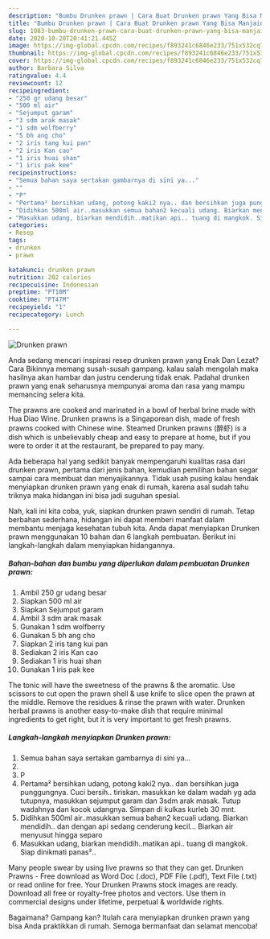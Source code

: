 ```yaml
---
description: "Bumbu Drunken prawn | Cara Buat Drunken prawn Yang Bisa Manjain Lidah"
title: "Bumbu Drunken prawn | Cara Buat Drunken prawn Yang Bisa Manjain Lidah"
slug: 1083-bumbu-drunken-prawn-cara-buat-drunken-prawn-yang-bisa-manjain-lidah
date: 2020-10-20T20:41:21.445Z
image: https://img-global.cpcdn.com/recipes/f893241c6846e233/751x532cq70/drunken-prawn-foto-resep-utama.jpg
thumbnail: https://img-global.cpcdn.com/recipes/f893241c6846e233/751x532cq70/drunken-prawn-foto-resep-utama.jpg
cover: https://img-global.cpcdn.com/recipes/f893241c6846e233/751x532cq70/drunken-prawn-foto-resep-utama.jpg
author: Barbara Silva
ratingvalue: 4.4
reviewcount: 12
recipeingredient:
- "250 gr udang besar"
- "500 ml air"
- "Sejumput garam"
- "3 sdm arak masak"
- "1 sdm wolfberry"
- "5 bh ang cho"
- "2 iris tang kui pan"
- "2 iris Kan cao"
- "1 iris huai shan"
- "1 iris pak kee"
recipeinstructions:
- "Semua bahan saya sertakan gambarnya di sini ya..."
- ""
- "P"
- "Pertama² bersihkan udang, potong kaki2 nya.. dan bersihkan juga punggungnya. Cuci bersih.. tiriskan. masukkan ke dalam wadah yg ada tutupnya, masukkan sejumput garam dan 3sdm arak masak. Tutup wadahnya dan kocok udangnya. Simpan di kulkas kurleb 30 mnt."
- "Didihkan 500ml air..masukkan semua bahan2 kecuali udang. Biarkan mendidih.. dan dengan api sedang cenderung kecil... Biarkan air menyusut hingga separo"
- "Masukkan udang, biarkan mendidih..matikan api.. tuang di mangkok. Siap dinikmati panas².."
categories:
- Resep
tags:
- drunken
- prawn

katakunci: drunken prawn 
nutrition: 202 calories
recipecuisine: Indonesian
preptime: "PT10M"
cooktime: "PT47M"
recipeyield: "1"
recipecategory: Lunch

---
```



![Drunken prawn](https://img-global.cpcdn.com/recipes/f893241c6846e233/751x532cq70/drunken-prawn-foto-resep-utama.jpg)

Anda sedang mencari inspirasi resep drunken prawn yang Enak Dan Lezat? Cara Bikinnya memang susah-susah gampang. kalau salah mengolah maka hasilnya akan hambar dan justru cenderung tidak enak. Padahal drunken prawn yang enak seharusnya mempunyai aroma dan rasa yang mampu memancing selera kita.

The prawns are cooked and marinated in a bowl of herbal brine made with Hua Diao Wine. Drunken prawns is a Singaporean dish, made of fresh prawns cooked with Chinese wine. Steamed Drunken prawns (醉虾) is a dish which is unbelievably cheap and easy to prepare at home, but if you were to order it at the restaurant, be prepared to pay many.

Ada beberapa hal yang sedikit banyak mempengaruhi kualitas rasa dari drunken prawn, pertama dari jenis bahan, kemudian pemilihan bahan segar sampai cara membuat dan menyajikannya. Tidak usah pusing kalau hendak menyiapkan drunken prawn yang enak di rumah, karena asal sudah tahu triknya maka hidangan ini bisa jadi suguhan spesial.


Nah, kali ini kita coba, yuk, siapkan drunken prawn sendiri di rumah. Tetap berbahan sederhana, hidangan ini dapat memberi manfaat dalam membantu menjaga kesehatan tubuh kita. Anda dapat menyiapkan Drunken prawn menggunakan 10 bahan dan 6 langkah pembuatan. Berikut ini langkah-langkah dalam menyiapkan hidangannya.

<!--inarticleads1-->

##### Bahan-bahan dan bumbu yang diperlukan dalam pembuatan Drunken prawn:

1. Ambil 250 gr udang besar
1. Siapkan 500 ml air
1. Siapkan Sejumput garam
1. Ambil 3 sdm arak masak
1. Gunakan 1 sdm wolfberry
1. Gunakan 5 bh ang cho
1. Siapkan 2 iris tang kui pan
1. Sediakan 2 iris Kan cao
1. Sediakan 1 iris huai shan
1. Gunakan 1 iris pak kee


The tonic will have the sweetness of the prawns &amp; the aromatic. Use scissors to cut open the prawn shell &amp; use knife to slice open the prawn at the middle. Remove the residues &amp; rinse the prawn with water. Drunken herbal prawns is another easy-to-make dish that require minimal ingredients to get right, but it is very important to get fresh prawns. 

<!--inarticleads2-->

##### Langkah-langkah menyiapkan Drunken prawn:

1. Semua bahan saya sertakan gambarnya di sini ya...
1. 
1. P
1. Pertama² bersihkan udang, potong kaki2 nya.. dan bersihkan juga punggungnya. Cuci bersih.. tiriskan. masukkan ke dalam wadah yg ada tutupnya, masukkan sejumput garam dan 3sdm arak masak. Tutup wadahnya dan kocok udangnya. Simpan di kulkas kurleb 30 mnt.
1. Didihkan 500ml air..masukkan semua bahan2 kecuali udang. Biarkan mendidih.. dan dengan api sedang cenderung kecil... Biarkan air menyusut hingga separo
1. Masukkan udang, biarkan mendidih..matikan api.. tuang di mangkok. Siap dinikmati panas²..


Many people swear by using live prawns so that they can get. Drunken Prawns - Free download as Word Doc (.doc), PDF File (.pdf), Text File (.txt) or read online for free. Your Drunken Prawns stock images are ready. Download all free or royalty-free photos and vectors. Use them in commercial designs under lifetime, perpetual &amp; worldwide rights. 

Bagaimana? Gampang kan? Itulah cara menyiapkan drunken prawn yang bisa Anda praktikkan di rumah. Semoga bermanfaat dan selamat mencoba!
